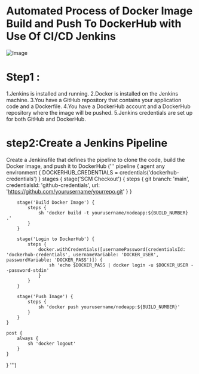 # Automated Process of Docker Image Build and Push To DockerHub with Use Of CI/CD Jenkins
![Image](https://github.com/user-attachments/assets/0ddaa063-0fed-4502-a325-fec39456cb0a)

# Step1 :
1.Jenkins is installed and running.
2.Docker is installed on the Jenkins machine.
3.You have a GitHub repository that contains your application code and a Dockerfile.
4.You have a DockerHub account and a DockerHub repository where the image will be pushed.
5.Jenkins credentials are set up for both GitHub and DockerHub.
# step2:Create a Jenkins Pipeline
Create a Jenkinsfile that defines the pipeline to clone the code, build the Docker image, and push it to DockerHub
(''' pipeline {
    agent any 
    environment {
        DOCKERHUB_CREDENTIALS = credentials('dockerhub-credentials')
    }
    stages {
        stage('SCM Checkout') {
            steps {
                git branch: 'main', credentialsId: 'github-credentials', url: 'https://github.com/yourusername/yourrepo.git'
            }
        }
        
        stage('Build Docker Image') {
            steps {
                sh 'docker build -t yourusername/nodeapp:${BUILD_NUMBER} .'
            }
        }
        
        stage('Login to DockerHub') {
            steps {
                docker.withCredentials([usernamePassword(credentialsId: 'dockerhub-credentials', usernameVariable: 'DOCKER_USER', passwordVariable: 'DOCKER_PASS')]) {
                    sh 'echo $DOCKER_PASS | docker login -u $DOCKER_USER --password-stdin'
                }
            }
        }
        
        stage('Push Image') {
            steps {
                sh 'docker push yourusername/nodeapp:${BUILD_NUMBER}'
            }
        }
    }

    post {
        always {
            sh 'docker logout'
        }
    }
}
''')
